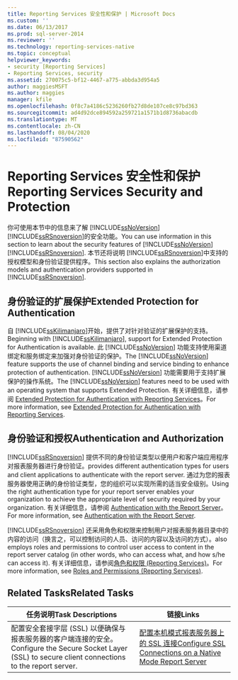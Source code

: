 ```yaml
---
title: Reporting Services 安全性和保护 | Microsoft Docs
ms.custom: ''
ms.date: 06/13/2017
ms.prod: sql-server-2014
ms.reviewer: ''
ms.technology: reporting-services-native
ms.topic: conceptual
helpviewer_keywords:
- security [Reporting Services]
- Reporting Services, security
ms.assetid: 270075c5-bf12-4467-a775-abbda3d954a5
author: maggiesMSFT
ms.author: maggies
manager: kfile
ms.openlocfilehash: 0f8c7a4186c5236260fb27d8de107ce8c97bd363
ms.sourcegitcommit: ad4d92dce894592a259721a1571b1d8736abacdb
ms.translationtype: MT
ms.contentlocale: zh-CN
ms.lasthandoff: 08/04/2020
ms.locfileid: "87590562"
---
```

# <a name="reporting-services-security-and-protection"></a><span data-ttu-id="ea4a1-102">Reporting Services 安全性和保护</span><span class="sxs-lookup"><span data-stu-id="ea4a1-102">Reporting Services Security and Protection</span></span>
  <span data-ttu-id="ea4a1-103">你可使用本节中的信息来了解 [!INCLUDE[ssNoVersion](../../includes/ssnoversion-md.md)][!INCLUDE[ssRSnoversion](../../includes/ssrsnoversion-md.md)]的安全功能。</span><span class="sxs-lookup"><span data-stu-id="ea4a1-103">You can use information in this section to learn about the security features of [!INCLUDE[ssNoVersion](../../includes/ssnoversion-md.md)][!INCLUDE[ssRSnoversion](../../includes/ssrsnoversion-md.md)].</span></span> <span data-ttu-id="ea4a1-104">本节还将说明 [!INCLUDE[ssRSnoversion](../../includes/ssrsnoversion-md.md)]中支持的授权模型和身份验证提供程序。</span><span class="sxs-lookup"><span data-stu-id="ea4a1-104">This section also explains the authorization models and authentication providers supported in [!INCLUDE[ssRSnoversion](../../includes/ssrsnoversion-md.md)].</span></span>  
  
## <a name="extended-protection-for-authentication"></a><span data-ttu-id="ea4a1-105">身份验证的扩展保护</span><span class="sxs-lookup"><span data-stu-id="ea4a1-105">Extended Protection for Authentication</span></span>  
 <span data-ttu-id="ea4a1-106">自 [!INCLUDE[ssKilimanjaro](../../includes/sskilimanjaro-md.md)]开始，提供了对针对验证的扩展保护的支持。</span><span class="sxs-lookup"><span data-stu-id="ea4a1-106">Beginning with [!INCLUDE[ssKilimanjaro](../../includes/sskilimanjaro-md.md)], support for Extended Protection for Authentication is available.</span></span> <span data-ttu-id="ea4a1-107">此 [!INCLUDE[ssNoVersion](../../includes/ssnoversion-md.md)] 功能支持使用渠道绑定和服务绑定来加强对身份验证的保护。</span><span class="sxs-lookup"><span data-stu-id="ea4a1-107">The [!INCLUDE[ssNoVersion](../../includes/ssnoversion-md.md)] feature supports the use of channel binding and service binding to enhance protection of authentication.</span></span> <span data-ttu-id="ea4a1-108">[!INCLUDE[ssNoVersion](../../includes/ssnoversion-md.md)] 功能需要用于支持扩展保护的操作系统。</span><span class="sxs-lookup"><span data-stu-id="ea4a1-108">The [!INCLUDE[ssNoVersion](../../includes/ssnoversion-md.md)] features need to be used with an operating system that supports Extended Protection.</span></span> <span data-ttu-id="ea4a1-109">有关详细信息，请参阅 [Extended Protection for Authentication with Reporting Services](extended-protection-for-authentication-with-reporting-services.md)。</span><span class="sxs-lookup"><span data-stu-id="ea4a1-109">For more information, see [Extended Protection for Authentication with Reporting Services](extended-protection-for-authentication-with-reporting-services.md).</span></span>  
  
## <a name="authentication-and-authorization"></a><span data-ttu-id="ea4a1-110">身份验证和授权</span><span class="sxs-lookup"><span data-stu-id="ea4a1-110">Authentication and Authorization</span></span>  
 [!INCLUDE[ssRSnoversion](../../includes/ssrsnoversion-md.md)] <span data-ttu-id="ea4a1-111">提供不同的身份验证类型以便用户和客户端应用程序对报表服务器进行身份验证。</span><span class="sxs-lookup"><span data-stu-id="ea4a1-111">provides different authentication types for users and client applications to authenticate with the report server.</span></span> <span data-ttu-id="ea4a1-112">通过为您的报表服务器使用正确的身份验证类型，您的组织可以实现所需的适当安全级别。</span><span class="sxs-lookup"><span data-stu-id="ea4a1-112">Using the right authentication type for your report server enables your organization to achieve the appropriate level of security required by your organization.</span></span> <span data-ttu-id="ea4a1-113">有关详细信息，请参阅 [Authentication with the Report Server](authentication-with-the-report-server.md)。</span><span class="sxs-lookup"><span data-stu-id="ea4a1-113">For more information, see [Authentication with the Report Server](authentication-with-the-report-server.md).</span></span>  
  
 [!INCLUDE[ssRSnoversion](../../includes/ssrsnoversion-md.md)] <span data-ttu-id="ea4a1-114">还采用角色和权限来控制用户对报表服务器目录中的内容的访问（换言之，可以控制访问的人员、访问的内容以及访问的方式）。</span><span class="sxs-lookup"><span data-stu-id="ea4a1-114">also employs roles and permissions to control user access to content in the report server catalog (in other words, who can access what, and how s/he can access it).</span></span> <span data-ttu-id="ea4a1-115">有关详细信息，请参阅[角色和权限 (Reporting Services)](roles-and-permissions-reporting-services.md)。</span><span class="sxs-lookup"><span data-stu-id="ea4a1-115">For more information, see [Roles and Permissions &#40;Reporting Services&#41;](roles-and-permissions-reporting-services.md).</span></span>  
  
## <a name="related-tasks"></a><span data-ttu-id="ea4a1-116">Related Tasks</span><span class="sxs-lookup"><span data-stu-id="ea4a1-116">Related Tasks</span></span>  
  
|<span data-ttu-id="ea4a1-117">任务说明</span><span class="sxs-lookup"><span data-stu-id="ea4a1-117">Task Descriptions</span></span>|<span data-ttu-id="ea4a1-118">链接</span><span class="sxs-lookup"><span data-stu-id="ea4a1-118">Links</span></span>|  
|-----------------------|-----------|  
|<span data-ttu-id="ea4a1-119">配置安全套接字层 (SSL) 以便确保与报表服务器的客户端连接的安全。</span><span class="sxs-lookup"><span data-stu-id="ea4a1-119">Configure the Secure Socket Layer (SSL) to secure client connections to the report server.</span></span>|[<span data-ttu-id="ea4a1-120">配置本机模式报表服务器上的 SSL 连接</span><span class="sxs-lookup"><span data-stu-id="ea4a1-120">Configure SSL Connections on a Native Mode Report Server</span></span>](configure-ssl-connections-on-a-native-mode-report-server.md)|  
  
  
